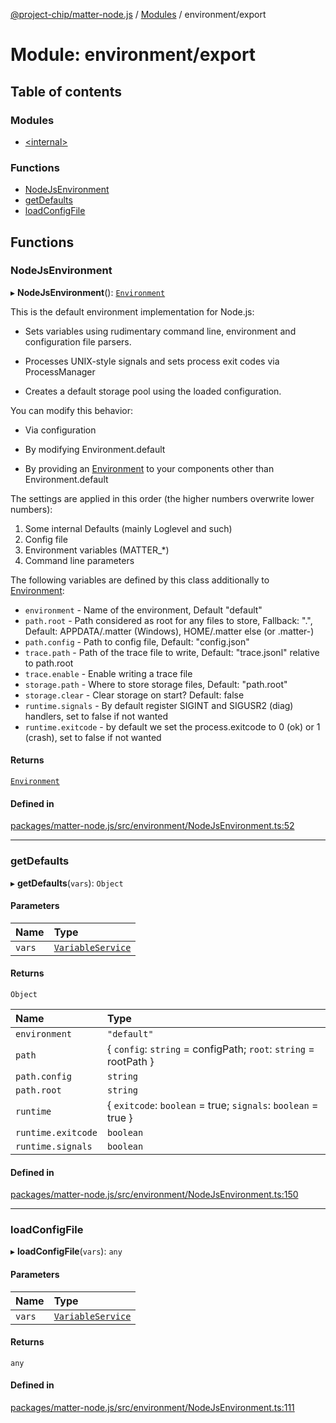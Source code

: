 [@project-chip/matter-node.js](../README.md) / [Modules](../modules.md) / environment/export

# Module: environment/export

## Table of contents

### Modules

- [\<internal\>](environment_export._internal_.md)

### Functions

- [NodeJsEnvironment](environment_export.md#nodejsenvironment)
- [getDefaults](environment_export.md#getdefaults)
- [loadConfigFile](environment_export.md#loadconfigfile)

## Functions

### NodeJsEnvironment

▸ **NodeJsEnvironment**(): [`Environment`](../classes/environment_export._internal_.Environment.md)

This is the default environment implementation for Node.js:

  - Sets variables using rudimentary command line, environment and configuration file parsers.

  - Processes UNIX-style signals and sets process exit codes via ProcessManager

  - Creates a default storage pool using the loaded configuration.

You can modify this behavior:

  - Via configuration

  - By modifying Environment.default

  - By providing an [Environment](../classes/environment_export._internal_.Environment.md) to your components other than Environment.default

The settings are applied in this order (the higher numbers overwrite lower numbers):
1. Some internal Defaults (mainly Loglevel and such)
2. Config file
3. Environment variables (MATTER_*)
4. Command line parameters

The following variables are defined by this class additionally to [Environment](../classes/environment_export._internal_.Environment.md):
* `environment` - Name of the environment, Default "default"
* `path.root` - Path considered as root for any files to store, Fallback: ".", Default: APPDATA/.matter (Windows), HOME/.matter else (or .matter-<envname>)
* `path.config` - Path to config file, Default: "config.json"
* `trace.path` - Path of the trace file to write, Default: "trace.jsonl" relative to path.root
* `trace.enable` - Enable writing a trace file
* `storage.path` - Where to store storage files, Default: "path.root"
* `storage.clear` - Clear storage on start? Default: false
* `runtime.signals` - By default register SIGINT and SIGUSR2 (diag) handlers, set to false if not wanted
* `runtime.exitcode` - by default we set the process.exitcode to 0 (ok) or 1 (crash), set to false if not wanted

#### Returns

[`Environment`](../classes/environment_export._internal_.Environment.md)

#### Defined in

[packages/matter-node.js/src/environment/NodeJsEnvironment.ts:52](https://github.com/project-chip/matter.js/blob/6d3b6a5d957d88a9231d6ecab4bb41f8133112be/packages/matter-node.js/src/environment/NodeJsEnvironment.ts#L52)

___

### getDefaults

▸ **getDefaults**(`vars`): `Object`

#### Parameters

| Name | Type |
| :------ | :------ |
| `vars` | [`VariableService`](../classes/environment_export._internal_.VariableService-1.md) |

#### Returns

`Object`

| Name | Type |
| :------ | :------ |
| `environment` | ``"default"`` |
| `path` | \{ `config`: `string` = configPath; `root`: `string` = rootPath } |
| `path.config` | `string` |
| `path.root` | `string` |
| `runtime` | \{ `exitcode`: `boolean` = true; `signals`: `boolean` = true } |
| `runtime.exitcode` | `boolean` |
| `runtime.signals` | `boolean` |

#### Defined in

[packages/matter-node.js/src/environment/NodeJsEnvironment.ts:150](https://github.com/project-chip/matter.js/blob/6d3b6a5d957d88a9231d6ecab4bb41f8133112be/packages/matter-node.js/src/environment/NodeJsEnvironment.ts#L150)

___

### loadConfigFile

▸ **loadConfigFile**(`vars`): `any`

#### Parameters

| Name | Type |
| :------ | :------ |
| `vars` | [`VariableService`](../classes/environment_export._internal_.VariableService-1.md) |

#### Returns

`any`

#### Defined in

[packages/matter-node.js/src/environment/NodeJsEnvironment.ts:111](https://github.com/project-chip/matter.js/blob/6d3b6a5d957d88a9231d6ecab4bb41f8133112be/packages/matter-node.js/src/environment/NodeJsEnvironment.ts#L111)
